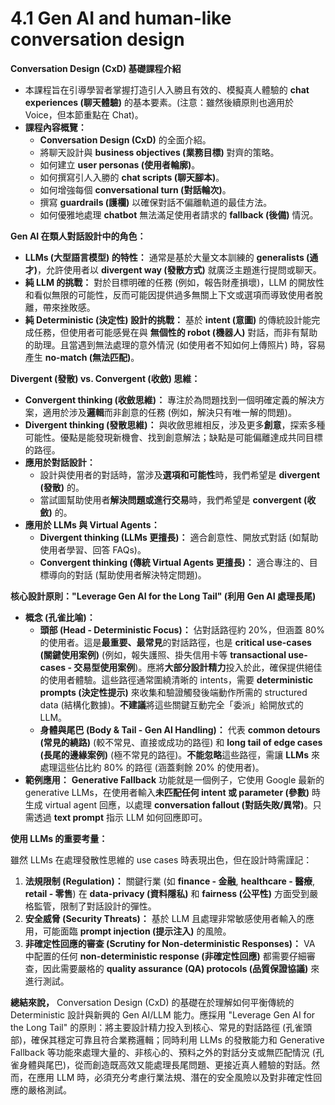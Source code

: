 # 4.1 Gen AI and human-like conversation design

**Conversation Design (CxD) 基礎課程介紹**

- 本課程旨在引導學習者掌握打造引人入勝且有效的、模擬真人體驗的 **chat experiences (聊天體驗)** 的基本要素。(注意：雖然後續原則也適用於 Voice，但本節重點在 Chat)。
- **課程內容概覽：**
    - **Conversation Design (CxD)** 的全面介紹。
    - 將聊天設計與 **business objectives (業務目標)** 對齊的策略。
    - 如何建立 **user personas (使用者輪廓)**。
    - 如何撰寫引人入勝的 **chat scripts (聊天腳本)**。
    - 如何增強每個 **conversational turn (對話輪次)**。
    - 撰寫 **guardrails (護欄)** 以確保對話不偏離軌道的最佳方法。
    - 如何優雅地處理 **chatbot** 無法滿足使用者請求的 **fallback (後備)** 情況。

**Gen AI 在類人對話設計中的角色：**

- **LLMs (大型語言模型) 的特性：** 通常是基於大量文本訓練的 **generalists (通才)**，允許使用者以 **divergent way (發散方式)** 就廣泛主題進行提問或聊天。
- **純 LLM 的挑戰：** 對於目標明確的任務 (例如，報告財產損壞)，LLM 的開放性和看似無限的可能性，反而可能因提供過多無關上下文或選項而導致使用者脫離，帶來挫敗感。
- **純 Deterministic (決定性) 設計的挑戰：** 基於 **intent (意圖)** 的傳統設計能完成任務，但使用者可能感覺在與 **無個性的 robot (機器人)** 對話，而非有幫助的助理。且當遇到無法處理的意外情況 (如使用者不知如何上傳照片) 時，容易產生 **no-match (無法匹配)**。

**Divergent (發散) vs. Convergent (收斂) 思維：**

- **Convergent thinking (收斂思維)：** 專注於為問題找到一個明確定義的解決方案，適用於涉及**邏輯**而非創意的任務 (例如，解決只有唯一解的問題)。
- **Divergent thinking (發散思維)：** 與收斂思維相反，涉及更多**創意**，探索多種可能性。優點是能發現新機會、找到創意解法；缺點是可能偏離達成共同目標的路徑。
- **應用於對話設計：**
    - 設計與使用者的對話時，當涉及**選項和可能性**時，我們希望是 **divergent (發散)** 的。
    - 當試圖幫助使用者**解決問題或進行交易**時，我們希望是 **convergent (收斂)** 的。
- **應用於 LLMs 與 Virtual Agents：**
    - **Divergent thinking (LLMs 更擅長)：** 適合創意性、開放式對話 (如幫助使用者學習、回答 FAQs)。
    - **Convergent thinking (傳統 Virtual Agents 更擅長)：** 適合專注的、目標導向的對話 (幫助使用者解決特定問題)。

**核心設計原則："Leverage Gen AI for the Long Tail" (利用 Gen AI 處理長尾)**

- **概念 (孔雀比喻)：**
    - **頭部 (Head - Deterministic Focus)：** 佔對話路徑約 20%，但涵蓋 80% 的使用者。這是**最重要、最常見**的對話路徑，也是 **critical use-cases (關鍵使用案例)** (例如，報失護照、掛失信用卡等 **transactional use-cases - 交易型使用案例**)。應將**大部分設計精力**投入於此，確保提供絕佳的使用者體驗。這些路徑通常圍繞清晰的 intents，需要 **deterministic prompts (決定性提示)** 來收集和驗證觸發後端動作所需的 structured data (結構化數據)。**不建議**將這些關鍵互動完全「委派」給開放式的 LLM。
    - **身體與尾巴 (Body & Tail - Gen AI Handling)：** 代表 **common detours (常見的繞路)** (較不常見、直接或成功的路徑) 和 **long tail of edge cases (長尾的邊緣案例)** (極不常見的路徑)。**不能忽略**這些路徑，需讓 **LLMs** 來處理這些佔比約 80% 的路徑 (涵蓋剩餘 20% 的使用者)。
- **範例應用：** **Generative Fallback** 功能就是一個例子，它使用 Google 最新的 generative LLMs，在使用者輸入**未匹配任何 intent 或 parameter (參數)** 時生成 virtual agent 回應，以處理 **conversation fallout (對話失敗/異常)**。只需透過 **text prompt** 指示 LLM 如何回應即可。

**使用 LLMs 的重要考量：**

雖然 LLMs 在處理發散性思維的 use cases 時表現出色，但在設計時需謹記：

1. **法規限制 (Regulation)：** 關鍵行業 (如 **finance - 金融**, **healthcare - 醫療**, **retail - 零售**) 在 **data-privacy (資料隱私)** 和 **fairness (公平性)** 方面受到嚴格監管，限制了對話設計的彈性。
2. **安全威脅 (Security Threats)：** 基於 LLM 且處理非常敏感使用者輸入的應用，可能面臨 **prompt injection (提示注入)** 的風險。
3. **非確定性回應的審查 (Scrutiny for Non-deterministic Responses)：** VA 中配置的任何 **non-deterministic response (非確定性回應)** 都需要仔細審查，因此需要嚴格的 **quality assurance (QA) protocols (品質保證協議)** 來進行測試。

**總結來說，** Conversation Design (CxD) 的基礎在於理解如何平衡傳統的 Deterministic 設計與新興的 Gen AI/LLM 能力。應採用 "Leverage Gen AI for the Long Tail" 的原則：將主要設計精力投入到核心、常見的對話路徑 (孔雀頭部)，確保其穩定可靠且符合業務邏輯；同時利用 LLMs 的發散能力和 Generative Fallback 等功能來處理大量的、非核心的、預料之外的對話分支或無匹配情況 (孔雀身體與尾巴)，從而創造既高效又能處理長尾問題、更接近真人體驗的對話。然而，在應用 LLM 時，必須充分考慮行業法規、潛在的安全風險以及對非確定性回應的嚴格測試。